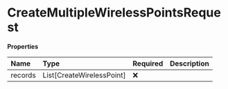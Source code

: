 # CreateMultipleWirelessPointsRequest

**Properties**

| Name    | Type                      | Required | Description |
| :------ | :------------------------ | :------- | :---------- |
| records | List[CreateWirelessPoint] | ❌       |             |

<!-- This file was generated by liblab | https://liblab.com/ -->
